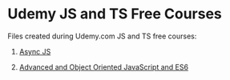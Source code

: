 # Udemy JS and TS Free Courses

Files created during Udemy.com JS and TS free courses:

1. [Async JS](https://www.udemy.com/course/javascript-asynchronicznosc)

2. [Advanced and Object Oriented JavaScript and ES6](https://www.udemy.com/course/advanced-and-object-oriented-javascript)

